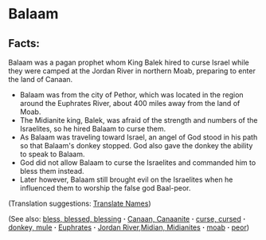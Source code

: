 # Balaam #

## Facts: ##

Balaam was a pagan prophet whom King Balek hired to curse Israel while they were camped at the Jordan River in northern Moab, preparing to enter the land of Canaan.

* Balaam was from the city of Pethor, which was located in the region around the Euphrates River, about 400 miles away from the land of Moab.
* The Midianite king, Balek, was afraid of the strength and numbers of the Israelites, so he hired Balaam to curse them.
* As Balaam was traveling toward Israel, an angel of God stood in his path so that Balaam's donkey stopped. God also gave the donkey the ability to speak to Balaam.
* God did not allow Balaam to curse the Israelites and commanded him to bless them instead.
* Later however, Balaam still brought evil on the Israelites when he influenced them to worship the false god Baal-peor.

(Translation suggestions: [Translate Names](https://git.door43.org/Door43/en-ta-translate-vol1/src/master/content/translate_names.md))

(See also: [bless, blessed, blessing](../kt/bless.md) **·** [Canaan, Canaanite](../other/canaan.md) **·** [curse, cursed](../kt/curse.md) **·** [donkey, mule](../other/donkey.md) **·** [Euphrates](../other/euphrates.md) **·** [Jordan River](../other/jordanriver.md),[Midian, Midianites](../other/midian.md) **·** [moab](../other/moab.md) **·** [peor](../other/peor.md))

